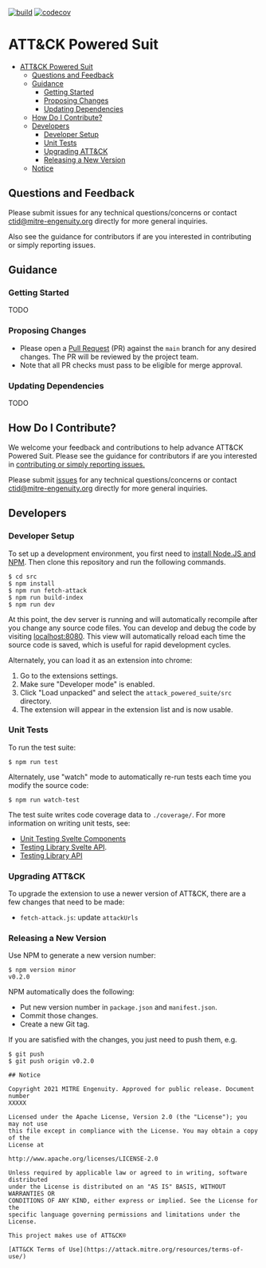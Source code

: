 [![build](https://github.com/center-for-threat-informed-defense/attack-powered-suit/actions/workflows/build.yml/badge.svg)](https://github.com/center-for-threat-informed-defense/attack-powered-suit/actions/workflows/build.yml)
[![codecov](https://codecov.io/gh/center-for-threat-informed-defense/attack-powered-suit/branch/main/graph/badge.svg?token=ejCIZhBRGr)](https://codecov.io/gh/center-for-threat-informed-defense/attack-powered-suit)

# ATT&CK Powered Suit

- [ATT&CK Powered Suit](#attck-powered-suit)
  - [Questions and Feedback](#questions-and-feedback)
  - [Guidance](#guidance)
    - [Getting Started](#getting-started)
    - [Proposing Changes](#proposing-changes)
    - [Updating Dependencies](#updating-dependencies)
  - [How Do I Contribute?](#how-do-i-contribute)
  - [Developers](#developers)
    - [Developer Setup](#developer-setup)
    - [Unit Tests](#unit-tests)
    - [Upgrading ATT&CK](#upgrading-attck)
    - [Releasing a New Version](#releasing-a-new-version)
  - [Notice](#notice)

## Questions and Feedback

Please submit issues for any technical questions/concerns or contact
ctid@mitre-engenuity.org directly for more general inquiries.

Also see the guidance for contributors if are you interested in contributing or
simply reporting issues.

## Guidance

### Getting Started

TODO

### Proposing Changes

* Please open a [Pull
  Request](https://docs.github.com/en/pull-requests/collaborating-with-pull-requests/proposing-changes-to-your-work-with-pull-requests/about-pull-requests)
  (PR) against the `main` branch for any desired changes. The PR will be
  reviewed by the project team.
* Note that all PR checks must pass to be eligible for merge approval.

### Updating Dependencies

TODO

## How Do I Contribute?

We welcome your feedback and contributions to help advance ATT&CK Powered Suit.
Please see the guidance for contributors if are you interested in [contributing
or simply reporting issues.](/CONTRIBUTING.md)

Please submit
[issues](https://github.com/center-for-threat-informed-defense/attack_powered_suite/issues)
for any technical questions/concerns or contact ctid@mitre-engenuity.org
directly for more general inquiries.

## Developers

### Developer Setup

To set up a development environment, you first need to [install Node.JS and
NPM](https://docs.npmjs.com/downloading-and-installing-node-js-and-npm). Then
clone this repository and run the following commands.

```shell
$ cd src
$ npm install
$ npm run fetch-attack
$ npm run build-index
$ npm run dev
```

At this point, the dev server is running and will automatically recompile after
you change any source code files. You can develop and debug the code by visiting
[localhost:8080](http://localhost:8080). This view will automatically reload
each time the source code is saved, which is useful for rapid development
cycles.

Alternately, you can load it as an extension into chrome:

1. Go to the extensions settings.
2. Make sure "Developer mode" is enabled.
3. Click "Load unpacked" and select the `attack_powered_suite/src` directory.
4. The extension will appear in the extension list and is now usable.

### Unit Tests

To run the test suite:

```shell
$ npm run test
```

Alternately, use "watch" mode to automatically re-run tests each time you modify
the source code:

```shell
$ npm run watch-test
```

The test suite writes code coverage data to `./coverage/`. For more information
on writing unit tests, see:

* [Unit Testing Svelte
  Components](https://sveltesociety.dev/recipes/testing-and-debugging/unit-testing-svelte-component/)
* [Testing Library Svelte
  API](https://testing-library.com/docs/svelte-testing-library/api).
* [Testing Library
  API](https://testing-library.com/docs/queries/about/#types-of-queries)

### Upgrading ATT&CK

To upgrade the extension to use a newer version of ATT&CK, there are a few
changes that need to be made:

* `fetch-attack.js`: update `attackUrls`

### Releasing a New Version

Use NPM to generate a new version number:

```shell
$ npm version minor
v0.2.0
```

NPM automatically does the following:

* Put new version number in `package.json` and `manifest.json`.
* Commit those changes.
* Create a new Git tag.

If you are satisfied with the changes, you just need to push them, e.g.

```shell
$ git push
$ git push origin v0.2.0

## Notice

Copyright 2021 MITRE Engenuity. Approved for public release. Document number
XXXXX

Licensed under the Apache License, Version 2.0 (the "License"); you may not use
this file except in compliance with the License. You may obtain a copy of the
License at

http://www.apache.org/licenses/LICENSE-2.0

Unless required by applicable law or agreed to in writing, software distributed
under the License is distributed on an "AS IS" BASIS, WITHOUT WARRANTIES OR
CONDITIONS OF ANY KIND, either express or implied. See the License for the
specific language governing permissions and limitations under the License.

This project makes use of ATT&CK®

[ATT&CK Terms of Use](https://attack.mitre.org/resources/terms-of-use/)
